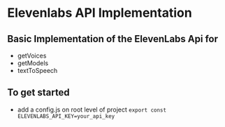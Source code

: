 # Elevenlabs API Implementation

## Basic Implementation of the ElevenLabs Api for 
- getVoices
- getModels
- textToSpeech

## To get started 
- add a config.js on root level of project
`export const ELEVENLABS_API_KEY=your_api_key`